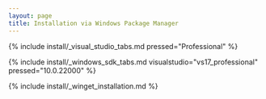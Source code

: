 ```yaml
---
layout: page
title: Installation via Windows Package Manager
---
```


{% include install/_visual_studio_tabs.md pressed="Professional"
%}

{% include install/_windows_sdk_tabs.md visualstudio="vs17_professional" pressed="10.0.22000" %}

{% include install/_winget_installation.md %}
